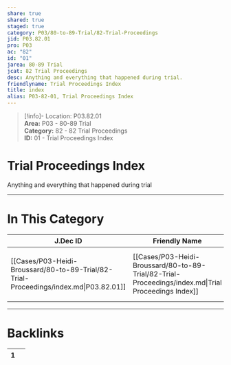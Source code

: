 ```yaml
---  
share: true  
shared: true  
staged: true  
category: P03/80-to-89-Trial/82-Trial-Proceedings  
jid: P03.82.01  
pro: P03  
ac: "82"  
id: "01"  
jarea: 80-89 Trial  
jcat: 82 Trial Proceedings  
desc: Anything and everything that happened during trial.  
friendlyname: Trial Proceedings Index  
title: index  
alias: P03-82-01, Trial Proceedings Index  
---  
```

  
>[!info]- Location: P03.82.01  
>**Area:** P03 - 80-89 Trial  
>**Category:** 82 - 82 Trial Proceedings  
>**ID:** 01 - Trial Proceedings Index  
  
# Trial Proceedings Index  
  
Anything and everything that happened during trial  
   
  
  
---  
# In This Category  
  
| J.Dec ID                                                                              | Friendly Name                                                                                       | Description                                         |  
| ------------------------------------------------------------------------------------- | --------------------------------------------------------------------------------------------------- | --------------------------------------------------- |  
| [[Cases/P03-Heidi-Broussard/80-to-89-Trial/82-Trial-Proceedings/index.md\|P03.82.01]] | [[Cases/P03-Heidi-Broussard/80-to-89-Trial/82-Trial-Proceedings/index.md\|Trial Proceedings Index]] | Anything and everything that happened during trial. |  
  
  
---  
# Backlinks  
<div><table class="dataview table-view-table"><thead class="table-view-thead"><tr class="table-view-tr-header"><th class="table-view-th"><span></span><span class="dataview small-text">1</span></th><th class="table-view-th"><span></span></th></tr></thead><tbody class="table-view-tbody"></tbody></table></div>
